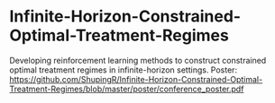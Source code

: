 # Infinite-Horizon-Constrained-Optimal-Treatment-Regimes
Developing reinforcement learning methods to construct constrained optimal treatment regimes in infinite-horizon settings.
Poster: https://github.com/ShupingR/Infinite-Horizon-Constrained-Optimal-Treatment-Regimes/blob/master/poster/conference_poster.pdf

